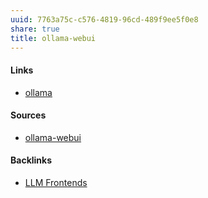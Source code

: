 ```yaml
---
uuid: 7763a75c-c576-4819-96cd-489f9ee5f0e8
share: true
title: ollama-webui
---
```

#### Links

* [ollama](/0a74265c-1db8-4150-93d8-735a4cfc8619)

#### Sources

* [ollama-webui](https://github.com/ollama-webui/ollama-webui)

#### Backlinks

* [LLM Frontends](/ab0590ad-5869-4cfd-a080-85a22db30c81)